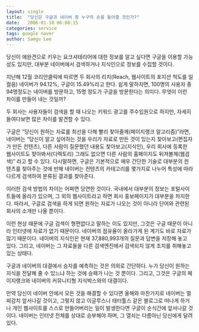 ```yaml
---
layout: single
title:  "당신은 구글과 네이버 중 누구의 손을 들어줄 것인가?"
date:   2006-01-18 06:08:15
categories: service
tags: google naver
author: Samgu Lee
---
```

당신이 애완견으로 키우는 요크셔테리어에 대한 정보를 알고 싶다면 구글을 이용할 가능성도 있지만, 대부분 네이버에서 검색하거나 지식인으로 정보를 수집할 것이다.

지난해 12월 코리안클릭에 따르면 두 회사의 리치(Reach, 웹사이트의 포지션 척도를 일컬음) 네이버가 94.12%, 구글이 15.49%라고 한다. 쉽게 말하자면, 100명의 사용자 중 94명정도는 네이버를 방문하고, 15명 정도가 구글을 방문한다는 의미다. 무엇이 이런 차이를 만들어 내는 것일까?

두 회사는 사용자들이 검색을 할 때 나오는 키워드 광고를 주수입원으로 하지만, 자세히 들여다보면 많은 차이를 발견할 수 있다.

구글은 “당신이 원하는 자료를 최선을 다해 빨리 찾아줄께(페이지랭크 알고리즘)”라면, 네이버는 “당신이 알고 싶어하는 것을 우리가 자료로 만든 것이 있는지 찾아보고(편집자가 만든 컨텐츠), 다른 사람이 질문했던 내용도 찾아보고(지식인), 우리 회사에 등록한 웹사이트도 찾아봐서(디렉토리) 그래도 없으면 다른 사람의 홈페이지도 뒤져볼께(웹검색)” 라고 할 수 있다. 다시말하면, 구글은 기본적으로 매우 간단한 기술로 대부분의 컨텐츠를 찾아주는 것에 반해 네이버는 컨텐츠의 카테고리를 몇가지로 나누어 특성에 따라 다르게 검색하여 분류된 결과를 찾아준다.

이러한 검색 방법의 차이는 어쩌면 당연한 것이다. 국내에서 대부분의 정보는 포털사이트들에 올라가 있으며, 그 외의 웹사이트라고 하면 회사 홍보페이지가 대부분을 차지한다. 따라서, 구글로 검색을 하게 되면 원하는 자료가 나오는 것이 아니라 단어와 관련된 회사의 소개만 나올 뿐이다.

이런 현상 때문에 구글 검색이 형편없다고 말하는 이도 있지만, 그것은 구글 때문이 아니라 인터넷에 자료가 없기 때문이다. 네이버의 점유율이 올라가게 된 계기도 바로 자료가 많기 때문이다. 네이버의 지식인은 현재 37,880,993개의 질문과 답변을 저장해 놓고 있다. 그리고, 네이버는 그 자료들을 다른 검색엔진에서 검색되지 않게 조치를 취해놓고 있는 상태다.

구글과 네이버의 대결에서 승자를 예측하는 것은 의외로 간단하다. 누가 당신이 원하는 지식을 전달해 줄 수 있느냐 하는 것에 승패가 나는 것 뿐이다. 그리고, 그것은 구글의 페이지랭크와 네이버의 커뮤니티형 지식박스와의 대결이다.

만약 당신이 네이버 안에서 모든 것을 해결할 수 있다면 올해와 마찬가지로 네이버는 멀찌감치 앞서나갈 것이고, 그렇지 않고 이글루스나 태터툴스 같은 블로그로 떠나게 하거나 개인 웹사이트를 스스로 만들어버리는 일이 발생한다면 구글이 순식간에 앞서나갈 것이다. 네이버는 인터넷 전체를 상대로 승부해야 하며, 그 열쇠는 다름아닌 당신에게 달려있다.
